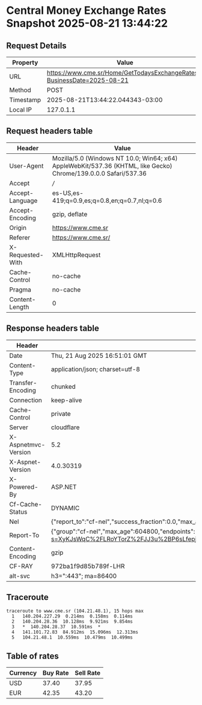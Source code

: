 # Central Money Exchange Rates Snapshot 2025-08-21 13:44:22
## Request Details

| Property | Value |
|----------|-------|
| URL | https://www.cme.sr/Home/GetTodaysExchangeRates/?BusinessDate=2025-08-21 |
| Method | POST |
| Timestamp | 2025-08-21T13:44:22.044343-03:00 |
| Local IP | 127.0.1.1 |
    
## Request headers table

| Header | Value |
|--------|-------|
| User-Agent | Mozilla/5.0 (Windows NT 10.0; Win64; x64) AppleWebKit/537.36 (KHTML, like Gecko) Chrome/139.0.0.0 Safari/537.36 |
| Accept | */* |
| Accept-Language | es-US,es-419;q=0.9,es;q=0.8,en;q=0.7,nl;q=0.6 |
| Accept-Encoding | gzip, deflate |
| Origin | https://www.cme.sr |
| Referer | https://www.cme.sr/ |
| X-Requested-With | XMLHttpRequest |
| Cache-Control | no-cache |
| Pragma | no-cache |
| Content-Length | 0 |

    
## Response headers table
| Header | Value |
|--------|-------|
| Date | Thu, 21 Aug 2025 16:51:01 GMT |
| Content-Type | application/json; charset=utf-8 |
| Transfer-Encoding | chunked |
| Connection | keep-alive |
| Cache-Control | private |
| Server | cloudflare |
| X-Aspnetmvc-Version | 5.2 |
| X-Aspnet-Version | 4.0.30319 |
| X-Powered-By | ASP.NET |
| Cf-Cache-Status | DYNAMIC |
| Nel | {"report_to":"cf-nel","success_fraction":0.0,"max_age":604800} |
| Report-To | {"group":"cf-nel","max_age":604800,"endpoints":[{"url":"https://a.nel.cloudflare.com/report/v4?s=XyKJsWqC%2FLRoYTorZ%2FJJ3u%2BP6sLfepjxEdChMSTfAxHVROU7SKFMXKTDi48DwXB8WI0j93NSwXRzafhOtHtyfC%2Fq23QnUwLIS5w%3D"}]} |
| Content-Encoding | gzip |
| CF-RAY | 972ba1f9d85b789f-LHR |
| alt-svc | h3=":443"; ma=86400 |

## Traceroute 

```
traceroute to www.cme.sr (104.21.48.1), 15 hops max
  1   140.204.227.29  0.214ms  0.158ms  0.114ms 
  2   140.204.28.36  10.128ms  9.921ms  9.854ms 
  3   *  140.204.28.37  10.591ms  * 
  4   141.101.72.83  84.912ms  15.096ms  12.313ms 
  5   104.21.48.1  10.559ms  10.479ms  10.499ms 

```

## Table of rates

| Currency | Buy Rate | Sell Rate |
|----------|----------|-----------|
| USD | 37.40 | 37.95 |
| EUR | 42.35 | 43.20 |
